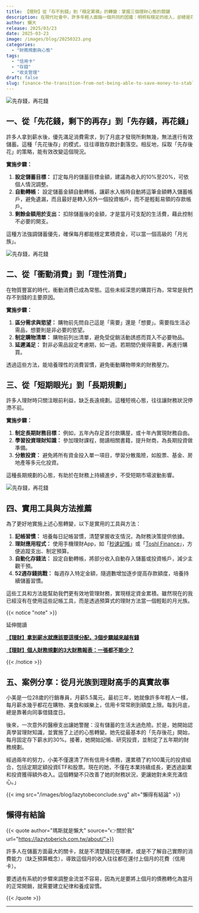 ```yaml
---
title: 【理財】從「存不到錢」到「穩定累積」的轉變：掌握三個理財心態的關鍵
description: 在現代社會中，許多年輕人面臨一個共同的困擾：明明有穩定的收入，卻總是存不到錢。這種情況不僅帶來財務壓力，更影響生活品質。然而，問題的根源往往不在於收入的多寡，而在於我們對待金錢的心態。本文將探討三個關鍵的理財心態轉變，幫助你從「存不到錢」走向「穩定累積」，實現財務自由的目標。
author: 懶大
release: 2025/03/23
date: 2025-03-23
image: /images/blog/20250323.png
categories:
  - "財務規劃與心態"
tags:
  - "信用卡"
  - "存錢"
  - "收支管理"
draft: false
slug: finance-the-transition-from-not-being-able-to-save-money-to-stable-accumulation-mastering-the-key-to-three-financial-mindsets
---
```


![先存錢，再花錢](https://images.unsplash.com/photo-1553729459-efe14ef6055d?ixlib=rb-4.0.3&q=85&fm=jpg&crop=entropy&cs=srgb)

## 一、從「先花錢，剩下的再存」到「先存錢，再花錢」

許多人拿到薪水後，優先滿足消費需求，到了月底才發現所剩無幾，無法進行有效儲蓄。這種「先花後存」的模式，往往導致存款計劃落空。相反地，採取「先存後花」的策略，能有效改變這個現況。

**實施步驟：**

1. **設定儲蓄目標：** 訂定每月的儲蓄目標金額，建議為收入的10%至20%，可依個人情況調整。
2. **自動轉帳：** 設定儲蓄金額自動轉帳，讓薪水入帳時自動將這筆金額轉入儲蓄帳戶，避免遺漏，而且最好是轉入另外一個投資帳戶，而不是輕鬆易領的存款帳戶。
3. **剩餘金額用於支出：** 扣除儲蓄後的金額，才是當月可支配的生活費，藉此控制不必要的開支。

這種方法強調儲蓄優先，確保每月都能穩定累積資金，可以當一個高級的「月光族」。

![先存錢，再花錢](https://images.unsplash.com/photo-1578091436046-ecd3f4fe6992?ixlib=rb-4.0.3&q=85&fm=jpg&crop=entropy&cs=srgb)

## 二、從「衝動消費」到「理性消費」

在物質豐富的時代，衝動消費已成為常態。這些未經深思的購買行為，常常是我們存不到錢的主要原因。

**實施步驟：**

1. **區分需求與慾望：** 購物前先問自己這是「需要」還是「想要」。需要指生活必需品，想要則是非必要的慾望。
2. **制定購物清單：** 購物前列出清單，避免受促銷活動誘惑而買入不必要物品。
3. **延遲滿足：** 對非必需品設定考慮期，如一週。若期間仍覺得需要，再進行購買。

透過這些方法，能培養理性的消費習慣，避免衝動購物帶來的財務壓力。

## 三、從「短期眼光」到「長期規劃」

許多人理財時只關注眼前利益，缺乏長遠規劃。這種短視心態，往往讓財務狀況停滯不前。

**實施步驟：**

1. **制定長期財務目標：** 例如，五年內存足首付款購屋，或十年內實現財務自由。
2. **學習投資理財知識：** 參加理財課程，閱讀相關書籍，提升財商，為長期投資做準備。
3. **分散投資：** 避免將所有資金投入單一項目，學習分散風險，如股票、基金、房地產等多元化投資。

這種長期規劃的心態，有助於在財務上持續進步，不受短期市場波動影響。

![先存錢，再花錢](https://images.unsplash.com/photo-1459257831348-f0cdd359235f?ixlib=rb-4.0.3&q=85&fm=jpg&crop=entropy&cs=srgb)

## 四、實用工具與方法推薦

為了更好地實施上述心態轉變，以下是實用的工具與方法：

1. **記帳習慣：** 培養每日記帳習慣，清楚掌握收支情況，為財務決策提供依據。
2. **理財應用程式：** 使用手機理財App，如「[秒速記帳](https://www.1secspeed.com/1SecMoney/?l=zh-Hant)」或「[Toshl Finance](https://toshl.com/zh-tw/)」，方便追蹤支出、制定預算。
3. **自動化存錢法：** 設定自動轉帳，將部分收入自動存入儲蓄或投資帳戶，減少主觀干預。
4. **52週存錢挑戰：** 每週存入特定金額，隨週數增加逐步提高存款額度，培養持續儲蓄習慣。

這些工具和方法能幫助我們更有效地管理財務，實現穩定資金累積。雖然現在的我已經沒有在使用這些記帳工具，而是透過預算式的理財方法當一個輕鬆的月光族。

{{< notice "note" >}}

延伸閱讀

[**【理財】拿到薪水就應該要這樣分配，3個步驟越來越有錢**](https://lazytoberich.com.tw/blog/income-and-expenses-how-to-allocate-your-salary/)

[**【理財】個人財務規劃的3大財務報表：一張都不能少？**](https://lazytoberich.com.tw/blog/finance-the-3-major-financial-statements-for-personal-financial-planning-cant-afford-to-miss-any/)

{{< /notice >}}

## 五、案例分享：從月光族到理財高手的真實故事

小美是一位28歲的行銷專員，月薪5.5萬元。最初三年，她就像許多年輕人一樣，每月薪水幾乎都花在購物、美食和娛樂上，信用卡常常刷到額度上限。每到月底，總是靠著向同事借錢度日。

後來，一次意外的醫療支出讓她警醒：沒有儲蓄的生活太過危險。於是，她開始認真學習理財知識，並實施了上述的心態轉變。她先從最基本的「先存後花」開始，每月固定存下薪水的30%。接著，她開始記帳、研究投資，並制定了五年期的財務規劃。

經過兩年的努力，小美不僅還清了所有信用卡債務，還累積了約100萬元的投資組合，包括定期定額投資ETF和股票。現在的她，不僅在本業持續成長，更透過副業和投資獲得額外收入。這個轉變不只改善了她的財務狀況，更讓她對未來充滿信心。」

{{< img src="/images/blog/lazytobeconclude.svg" alt="懶得有結論" >}}

## 懶得有結論

{{< quote author="瑪斯就是懶大" source="👉關於我" url="https://lazytoberich.com.tw/about/">}}

許多人在儲蓄方面最大的關卡，就是不清楚錢花在哪裡，或是不了解自己實際的消費能力（缺乏預算概念），導致這個月的收入往往都在還付上個月的花費（信用卡）。

要透過有系統的步驟來調整金流並不容易，因為光是要將上個月的債務轉化為當月的正常開銷，就需要建立紀律和養成習慣。

{{< /quote >}}

---
